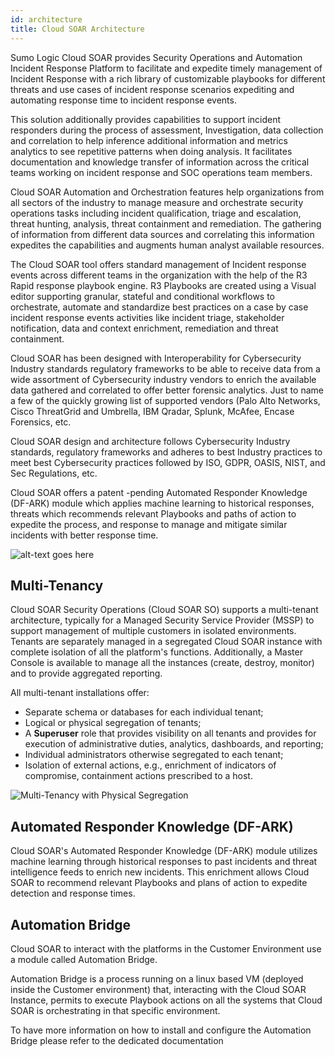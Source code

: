```yaml
---
id: architecture
title: Cloud SOAR Architecture
---
```


<head>
  <meta name="robots" content="noindex" />
</head>

Sumo Logic Cloud SOAR provides Security Operations and Automation Incident Response Platform to facilitate and expedite timely management of
Incident Response with a rich library of customizable playbooks for
different threats and use cases of incident response scenarios
expediting and automating response time to incident response events.

This solution additionally provides capabilities to support incident
responders during the process of assessment, Investigation, data
collection and correlation to help inference additional information and metrics analytics to see repetitive patterns when doing analysis. It
facilitates documentation and knowledge transfer of information across
the critical teams working on incident response and SOC operations team
members.

Cloud SOAR Automation and Orchestration features help organizations from all sectors of the industry to manage measure and orchestrate security
operations tasks including incident qualification, triage and
escalation, threat hunting, analysis, threat containment and
remediation. The gathering of information from different data sources
and correlating this information expedites the capabilities and augments
human analyst available resources.

The Cloud SOAR tool offers standard management of Incident response events
across different teams in the organization with the help of the R3 Rapid
response playbook engine. R3 Playbooks are created using a Visual editor
supporting granular, stateful and conditional workflows to orchestrate,
automate and standardize best practices on a case by case incident
response events activities like incident triage, stakeholder
notification, data and context enrichment, remediation and threat
containment.

Cloud SOAR has been designed with Interoperability for Cybersecurity
Industry standards regulatory frameworks to be able to receive data from
a wide assortment of Cybersecurity industry vendors to enrich the
available data gathered and correlated to offer better forensic
analytics. Just to name a few of the quickly growing list of supported
vendors (Palo Alto Networks, Cisco ThreatGrid and Umbrella, IBM Qradar, Splunk, McAfee, Encase Forensics, etc.

Cloud SOAR design and architecture follows Cybersecurity Industry standards,
regulatory frameworks and adheres to best Industry practices to meet
best Cybersecurity practices followed by ISO, GDPR, OASIS, NIST, and Sec Regulations, etc.

Cloud SOAR offers a patent -pending Automated Responder Knowledge (DF-ARK) module which applies machine learning to historical responses, threats
which recommends relevant Playbooks and paths of action to expedite the process, and response to manage and mitigate similar incidents with
better response time.

![alt-text goes here](/img/cloud-soar/image3.png)


## Multi-Tenancy

Cloud SOAR Security Operations (Cloud SOAR SO) supports a multi-tenant architecture, typically for a Managed Security Service Provider (MSSP) to support management of multiple customers in isolated environments.
Tenants are separately managed in a segregated Cloud SOAR instance with complete isolation of all the platform's functions. Additionally, a Master Console is available to manage all the instances (create,
destroy, monitor) and to provide aggregated reporting.

All multi-tenant installations offer:
- Separate schema or databases for each individual tenant;
- Logical or physical segregation of tenants;
- A **Superuser** role that provides visibility on all tenants and provides for execution of administrative duties, analytics, dashboards, and reporting;
- Individual administrators otherwise segregated to each tenant;
- Isolation of external actions, e.g., enrichment of indicators of compromise, containment actions prescribed to a host.

![**Multi-Tenancy with Physical Segregation**](/img/cloud-soar/image5.png)

## Automated Responder Knowledge (DF-ARK)

Cloud SOAR's Automated Responder Knowledge (DF-ARK) module utilizes machine
learning through historical responses to past incidents and threat
intelligence feeds to enrich new incidents. This enrichment allows
Cloud SOAR to recommend relevant Playbooks and plans of action to expedite
detection and response times.

## Automation Bridge

Cloud SOAR to interact with the platforms in the Customer Environment use a module called Automation Bridge.

Automation Bridge is a process running on a linux based VM (deployed inside the Customer environment) that, interacting with the Cloud SOAR Instance, permits to execute Playbook actions on all the systems that Cloud SOAR is orchestrating in that specific environment.

To have more information on how to install and configure the Automation Bridge please refer to the dedicated documentation
